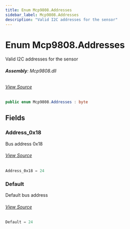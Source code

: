 ```yaml
---
title: Enum Mcp9808.Addresses
sidebar_label: Mcp9808.Addresses
description: "Valid I2C addresses for the sensor"
---
```

# Enum Mcp9808.Addresses
Valid I2C addresses for the sensor

###### **Assembly**: Mcp9808.dll
###### [View Source](https://github.com/WildernessLabs/Meadow.Foundation.git/blob/develop/Source/Meadow.Foundation.Peripherals/Sensors.Temperature.Mcp9808/Driver/Mcp9808.Enums.cs#L8)
```csharp title="Declaration"
public enum Mcp9808.Addresses : byte
```
## Fields
### Address_0x18
Bus address 0x18
###### [View Source](https://github.com/WildernessLabs/Meadow.Foundation.git/blob/develop/Source/Meadow.Foundation.Peripherals/Sensors.Temperature.Mcp9808/Driver/Mcp9808.Enums.cs#L13)
```csharp title="Declaration"
Address_0x18 = 24
```
### Default
Default bus address
###### [View Source](https://github.com/WildernessLabs/Meadow.Foundation.git/blob/develop/Source/Meadow.Foundation.Peripherals/Sensors.Temperature.Mcp9808/Driver/Mcp9808.Enums.cs#L17)
```csharp title="Declaration"
Default = 24
```
